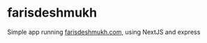 # farisdeshmukh
Simple app running [farisdeshmukh.com](www.farisdeshmukh.com), using NextJS and express
